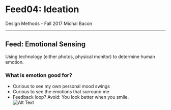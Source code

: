 
Feed04: Ideation
================

Design Methods - Fall 2017
Michal Bacon

-------

## Feed: Emotional Sensing
Using technology (either photos, physical monitor) to determine human emotion.

### What is emotion good for?
* Curious to see my own personal mood swings
* Curious to see the emotions that surround me
* Feedback loop?
  Avoid: You look better when you smile.  
  ![Alt Text](http://gph.is/2hoW3oj)